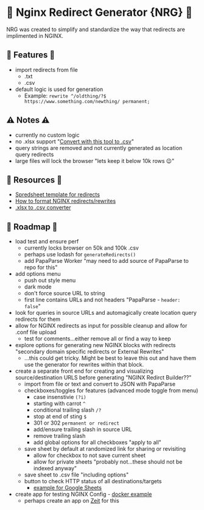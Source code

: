 # 🚀 Nginx Redirect Generator {NRG} 🚀

NRG was created to simplify and standardize the way that redirects are implimented in NGINX.

## 🌟 Features 🌟

- import redirects from file
  - .txt
  - .csv
- default logic is used for generation
  - Example: `rewrite ^/oldthing/?$ https://www.something.com/newthing/ permanent;`

## ⚠️ Notes ⚠️

- currently no custom logic
- no .xlsx support "[Convert with this tool to .csv](https://cloudconvert.com/xlsx-to-csv)"
- query strings are removed and not currently generated as location query redirects
- large files will lock the browser "lets keep it below 10k rows 😉"

## 🎉 Resources 🎉

- [Spredsheet template for redirects](https://docs.google.com/spreadsheets/d/1ITXWUaH2-iTj7SQ0Kemz3gipDT2ldPBs2JK9bRK7haE/edit?usp=sharing)
- [How to format NGINX redirects/rewrites](https://www.codesmite.com/article/clean-url-rewrites-using-nginx)
- [.xlsx to .csv converter](https://cloudconvert.com/xlsx-to-csv)

## 🚗 Roadmap 🚗

- load test and ensure perf
  - currently locks browser on 50k and 100k .csv
  - perhaps use lodash for `generateRedirects()`
  - add PapaParse Worker "may need to add source of PapaParse to repo for this"
- add options menu
  - push out style menu
  - dark mode
  - don't force source URL to string
  - first line contains URLs and not headers "PapaParse - `header: false`"
- look for queries in source URLs and automagically create location query redirects for them
- allow for NGINX redirects as input for possible cleanup and allow for .conf file upload
  - test for comments...either remove all or find a way to keep
- explore options for generating new NGINX blocks with redirects "secondary domain specific redirects or External Rewrites"
  - ...this could get tricky. Might be best to leave this out and have them use the generator for rewrites within that block.
- create a separate front end for creating and visualizing source/destination URLS before generating "NGINX Redirct Builder??"
  - import from file or text and convert to JSON with PapaParse
  - checkboxes/toggles for features (advanced mode toggle from menu)
    - case insenstivie `(?i)`
    - starting with carrot `^`
    - conditional trailing slash `/?`
    - stop at end of sting `$`
    - 301 or 302 `permanent or redirect`
    - add/ensure trailing slash in source URL
    - remove trailing slash
    - add global options for all checkboxes "apply to all"
  - save sheet by default at randomized link for sharing or revisiting
    - allow for checkbox to not save current sheet
    - allow for private sheets "probably not...these should not be indexed anyway"
  - save sheet to .csv file "including options"
  - button to check HTTP status of all destinations/targets
    - [example for Google Sheets](https://medium.com/@the.benhawy/how-to-use-google-spreadsheets-to-check-for-broken-links-1bb0b35c8525)
- create app for testing NGINX Config - [docker example](https://dev.to/simdrouin/validate-your-nginx-configuration-files-easily-with-docker-4ihi)
  - perhaps create an app on [Zeit](https://zeit.co/) for this